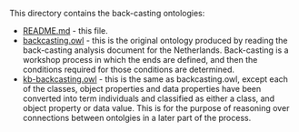 This directory contains the back-casting ontologies:

+ [README.md](README.md) - this file.
+ [backcasting.owl](backcasting.owl) - this is the original ontology produced by reading the back-casting analysis document for the Netherlands. Back-casting is a workshop process in which the ends are defined, and then the conditions required for those conditions are determined.
+ [kb-backcasting.owl](kb-backcasting.owl) - this is the same as backcasting.owl, except each of the classes, object properties and data properties have been converted into term individuals and classified as either a class, and object property or data value. This is for the purpose of reasoning over connections between ontolgies in a later part of the process.
